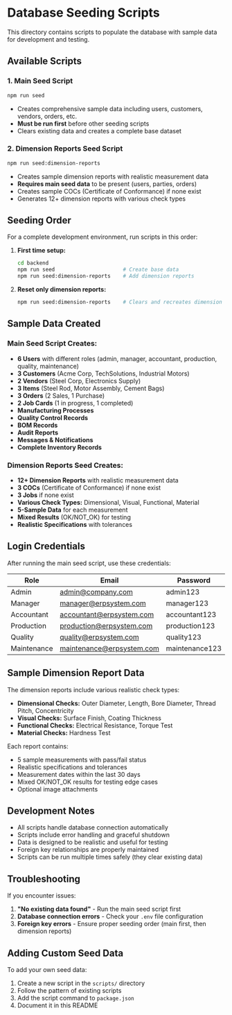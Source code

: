 # Database Seeding Scripts

This directory contains scripts to populate the database with sample data for development and testing.

## Available Scripts

### 1. Main Seed Script
```bash
npm run seed
```
- Creates comprehensive sample data including users, customers, vendors, orders, etc.
- **Must be run first** before other seeding scripts
- Clears existing data and creates a complete base dataset

### 2. Dimension Reports Seed Script
```bash
npm run seed:dimension-reports
```
- Creates sample dimension reports with realistic measurement data
- **Requires main seed data** to be present (users, parties, orders)
- Creates sample COCs (Certificate of Conformance) if none exist
- Generates 12+ dimension reports with various check types

## Seeding Order

For a complete development environment, run scripts in this order:

1. **First time setup:**
   ```bash
   cd backend
   npm run seed                      # Create base data
   npm run seed:dimension-reports    # Add dimension reports
   ```

2. **Reset only dimension reports:**
   ```bash
   npm run seed:dimension-reports    # Clears and recreates dimension reports only
   ```

## Sample Data Created

### Main Seed Script Creates:
- **6 Users** with different roles (admin, manager, accountant, production, quality, maintenance)
- **3 Customers** (Acme Corp, TechSolutions, Industrial Motors)
- **2 Vendors** (Steel Corp, Electronics Supply)
- **3 Items** (Steel Rod, Motor Assembly, Cement Bags)
- **3 Orders** (2 Sales, 1 Purchase)
- **2 Job Cards** (1 in progress, 1 completed)
- **Manufacturing Processes**
- **Quality Control Records**
- **BOM Records**
- **Audit Reports**
- **Messages & Notifications**
- **Complete Inventory Records**

### Dimension Reports Seed Creates:
- **12+ Dimension Reports** with realistic measurement data
- **3 COCs** (Certificate of Conformance) if none exist
- **3 Jobs** if none exist
- **Various Check Types:** Dimensional, Visual, Functional, Material
- **5-Sample Data** for each measurement
- **Mixed Results** (OK/NOT_OK) for testing
- **Realistic Specifications** with tolerances

## Login Credentials

After running the main seed script, use these credentials:

| Role | Email | Password |
|------|-------|----------|
| Admin | admin@company.com | admin123 |
| Manager | manager@erpsystem.com | manager123 |
| Accountant | accountant@erpsystem.com | accountant123 |
| Production | production@erpsystem.com | production123 |
| Quality | quality@erpsystem.com | quality123 |
| Maintenance | maintenance@erpsystem.com | maintenance123 |

## Sample Dimension Report Data

The dimension reports include various realistic check types:

- **Dimensional Checks:** Outer Diameter, Length, Bore Diameter, Thread Pitch, Concentricity
- **Visual Checks:** Surface Finish, Coating Thickness
- **Functional Checks:** Electrical Resistance, Torque Test
- **Material Checks:** Hardness Test

Each report contains:
- 5 sample measurements with pass/fail status
- Realistic specifications and tolerances
- Measurement dates within the last 30 days
- Mixed OK/NOT_OK results for testing edge cases
- Optional image attachments

## Development Notes

- All scripts handle database connection automatically
- Scripts include error handling and graceful shutdown
- Data is designed to be realistic and useful for testing
- Foreign key relationships are properly maintained
- Scripts can be run multiple times safely (they clear existing data)

## Troubleshooting

If you encounter issues:

1. **"No existing data found"** - Run the main seed script first
2. **Database connection errors** - Check your `.env` file configuration
3. **Foreign key errors** - Ensure proper seeding order (main first, then dimension reports)

## Adding Custom Seed Data

To add your own seed data:
1. Create a new script in the `scripts/` directory
2. Follow the pattern of existing scripts
3. Add the script command to `package.json`
4. Document it in this README
